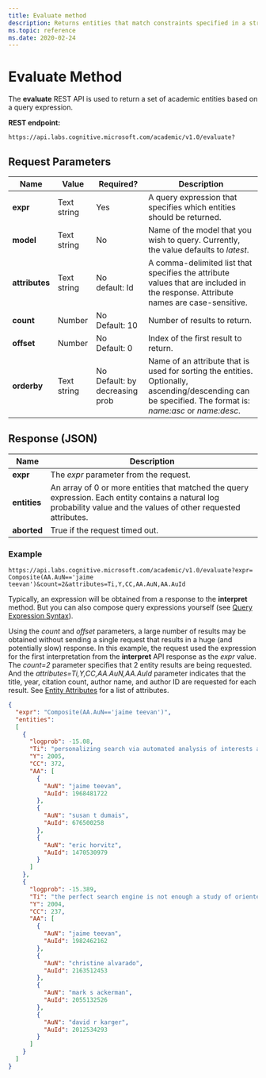 ```yaml
---
title: Evaluate method
description: Returns entities that match constraints specified in a structured query expression
ms.topic: reference
ms.date: 2020-02-24
---
```


# Evaluate Method

The **evaluate** REST API is used to return a set of academic entities based on a query expression.

**REST endpoint:**

``` HTTP
https://api.labs.cognitive.microsoft.com/academic/v1.0/evaluate? 
```   

## Request Parameters  

Name | Value | Required? | Description
--- | --- | --- | ---
**expr** | Text string | Yes | A query expression that specifies which entities should be returned.
**model** | Text string | No | Name of the model that you wish to query.  Currently, the value defaults to *latest*.
**attributes** | Text string | No<br>default: Id | A comma-delimited list that specifies the attribute values that are included in the response. Attribute names are case-sensitive.
**count** | Number | No<br>Default: 10 | Number of results to return.
**offset** | Number |	No<br>Default: 0	| Index of the first result to return.
**orderby** |	Text string | No<br>Default: by decreasing prob	| Name of an attribute that is used for sorting the entities. Optionally, ascending/descending can be specified. The format is: *name:asc* or *name:desc*.

## Response (JSON)

Name | Description
--- | ---   
**expr** | The *expr* parameter from the request.
**entities** | An array of 0 or more entities that matched the query expression. Each entity contains a natural log probability value and the values of other requested attributes.
**aborted** | True if the request timed out.

### Example

``` HTTP
https://api.labs.cognitive.microsoft.com/academic/v1.0/evaluate?expr=
Composite(AA.AuN=='jaime teevan')&count=2&attributes=Ti,Y,CC,AA.AuN,AA.AuId
```

Typically, an expression will be obtained from a response to the **interpret** method.  But you can also compose query expressions yourself (see [Query Expression Syntax](reference-query-expression-syntax.md)).  
  
Using the *count* and *offset* parameters, a large number of results may be obtained without sending a single request that results in a huge (and potentially slow) response.  In this example, the request used the expression for the first interpretation from the **interpret** API response as the *expr* value. The *count=2* parameter specifies that 2 entity results are being requested. And the *attributes=Ti,Y,CC,AA.AuN,AA.AuId* parameter indicates that the title, year, citation count, author name, and author ID are requested for each result.  See [Entity Attributes](reference-entity-attributes.md) for a list of attributes.
  
``` JSON
{
  "expr": "Composite(AA.AuN=='jaime teevan')",
  "entities": 
  [
    {
      "logprob": -15.08,
      "Ti": "personalizing search via automated analysis of interests and activities",
      "Y": 2005,
      "CC": 372,
      "AA": [
        {
          "AuN": "jaime teevan",
          "AuId": 1968481722
        },
        {
          "AuN": "susan t dumais",
          "AuId": 676500258
        },
        {
          "AuN": "eric horvitz",
          "AuId": 1470530979
        }
      ]
    },
    {
      "logprob": -15.389,
      "Ti": "the perfect search engine is not enough a study of orienteering behavior in directed search",
      "Y": 2004,
      "CC": 237,
      "AA": [
        {
          "AuN": "jaime teevan",
          "AuId": 1982462162
        },
        {
          "AuN": "christine alvarado",
          "AuId": 2163512453
        },
        {
          "AuN": "mark s ackerman",
          "AuId": 2055132526
        },
        {
          "AuN": "david r karger",
          "AuId": 2012534293
        }
      ]
    }
  ]
}
```